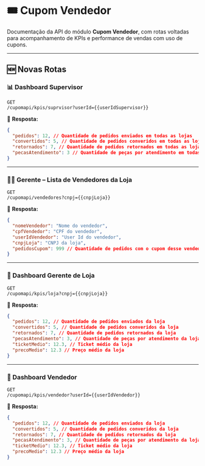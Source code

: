 # 🎟️ Cupom Vendedor

Documentação da API do módulo **Cupom Vendedor**, com rotas voltadas para acompanhamento de KPIs e performance de vendas com uso de cupons.

---

## 🆕 Novas Rotas

### 📊 Dashboard Supervisor

`GET`  
`/cupomapi/kpis/suprvisor?userId={{userIdSupervisor}}`

📄 **Resposta:**

```json
{
  "pedidos": 12, // Quantidade de pedidos enviados em todas as lojas
  "convertidos": 5, // Quantidade de pedidos converidos em todas as lojas
  "retornados": 7, // Quantidade de pedidos retornados em todas as lojas
  "pecasAtendimento": 3 // Quantidade de peças por atendimento em todas as lojas
}
```

---

### 🧑‍💼 Gerente – Lista de Vendedores da Loja

`GET`  
`/cupomapi/vendedores?cnpj={{cnpjLoja}}`

📄 **Resposta:**

```json
{
  "nomeVendedor": "Nome do vendedor",
  "cpfVendedor": "CPF do vendedor",
  "userIdVendedor": "User Id do vendedor",
  "cnpjLoja": "CNPJ da loja",
  "pedidosCupom": 999 // Quantidade de pedidos com o cupom desse vendedor
}
```

---

### 🏪 Dashboard Gerente de Loja

`GET`  
`/cupomapi/kpis/loja?cnpj={{cnpjLoja}}`

📄 **Resposta:**

```json
{
  "pedidos": 12, // Quantidade de pedidos enviados da loja
  "convertidos": 5, // Quantidade de pedidos converidos da loja
  "retornados": 7, // Quantidade de pedidos retornados da loja
  "pecasAtendimento": 3, // Quantidade de peças por atendimento da loja,
  "ticketMedio": 12.3, // Ticket médio da loja
  "precoMedio": 12.3 // Preço médio da loja
}
```

---

### 🧍 Dashboard Vendedor

`GET`  
`/cupomapi/kpis/vendedor?userId={{userIdVendedor}}`

📄 **Resposta:**

```json
{
  "pedidos": 12, // Quantidade de pedidos enviados da loja
  "convertidos": 5, // Quantidade de pedidos converidos da loja
  "retornados": 7, // Quantidade de pedidos retornados da loja
  "pecasAtendimento": 3, // Quantidade de peças por atendimento da loja,
  "ticketMedio": 12.3, // Ticket médio da loja
  "precoMedio": 12.3 // Preço médio da loja
}
```
